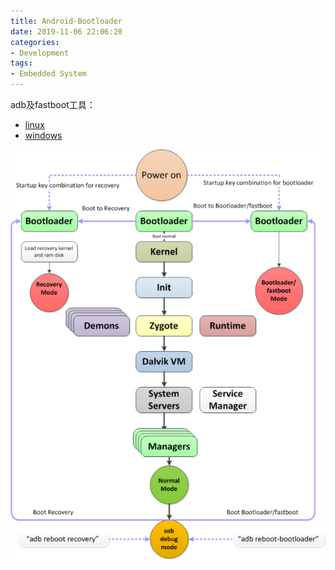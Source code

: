 ```yaml
---
title: Android-Bootloader
date: 2019-11-06 22:06:20
categories:
- Development
tags:
- Embedded System
---
```


adb及fastboot工具：
+ [linux](https://dl.google.com/android/repository/platform-tools-latest-linux.zip)
+ [windows](https://dl.google.com/android/repository/platform-tools-latest-windows.zip)


![alt](/images/AndroidBoot.png)